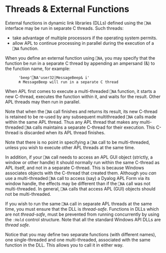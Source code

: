 # Threads & External Functions

External functions in dynamic link libraries (DLLs) defined using the `⎕NA` interface may be run in separate C threads. Such threads:

- take advantage of multiple processors if the operating system permits.
- allow APL to continue processing in parallel during the execution of a `⎕NA` function. 

When you define an external function using `⎕NA`, you may specify that the function be run in a separate C thread by appending an ampersand (&) to the function name, for example:
```apl
      'beep'⎕NA'user32|MessageBeep& i'    
      ⍝ MessageBeep will run in a separate C thread
```

When APL first comes to execute a multi-threaded `⎕NA` function, it starts a new C-thread, executes the function within it, and waits for the result. Other APL threads may then run in parallel.

Note that when the `⎕NA` call finishes and returns its result, its new C-thread is retained to be re-used by any subsequent multithreaded `⎕NA` calls made within the same APL thread. Thus any APL thread that makes any multi-threaded `⎕NA` calls maintains a separate C-thread for their execution. This C-thread is discarded when its APL thread finishes.

Note that there is no point in specifying a `⎕NA` call to be multi-threaded, unless you wish to execute other APL threads at the same time.

In addition, if your `⎕NA` call needs to access an APL GUI object (strictly, a window or other handle) it should normally run within the same C-thread as APL itself, and not in a separate C-thread. This is because Windows associates objects with the C-thread that created them. Although you *can* use a multi-threaded `⎕NA` call to access (say) a Dyalog APL Form via its window handle, the effects may be different than if the `⎕NA` call was not multi-threaded. In general, `⎕NA` calls that access APL (GUI) objects should not be multi-threaded.

If you wish to run the same `⎕NA` call in separate APL threads at the same time, you must ensure that the DLL is *thread-safe*. Functions in DLLs which are not *thread-safe*, must be prevented from running concurrently by using the `:Hold` control structure. Note that all the standard Windows API DLLs are *thread safe*.

Notice that you may define two separate functions (with different names), one single-threaded and one multi-threaded, associated with the same function in the DLL. This allows you to call it in either way.

